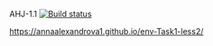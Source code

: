 AHJ-1.1
[![Build status](https://ci.appveyor.com/api/projects/status/x6hennoioafk9tus?svg=true)](https://ci.appveyor.com/project/AnnaAlexandrova1/env-task1-less2)

https://annaalexandrova1.github.io/env-Task1-less2/

